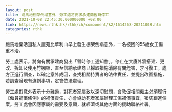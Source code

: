 ```yaml
---
layout: post
title: 跑馬地棚架倒塌意外　勞工處將要求承建商暫時停工
date: 2021-10-08 22:45:30.000000000 +08:00
link: https://news.rthk.hk/rthk/ch/component/k2/1614268-20211008.htm
categories: rthk
---
```


跑馬地樂活道私人屋苑比華利山早上發生棚架倒塌意外，一名被困的55歲女工傷重不治。

勞工處表示，將向有關承建商發出「暫時停工通知書」，停止在大廈外牆搭建、更改、拆卸及使用竹棚架，直至信納承建商已採取措施消除有關危害，才可復工。處方正進行調查，以確定意外成因，查找相關持責者的法律責任，並提出改善措施，若調查發現有違例事項，定會依法處理。

勞工處對意外表示十分難過，對死者家屬致以深切慰問，會敦促相關僱主必須履行《僱員補償條例》的補償責任，亦會協助死者家屬辦理工傷補償事宜，密切跟進個案。勞工處會因應家屬的需要及意願，就經濟或其他方面的援助聯絡社署。
